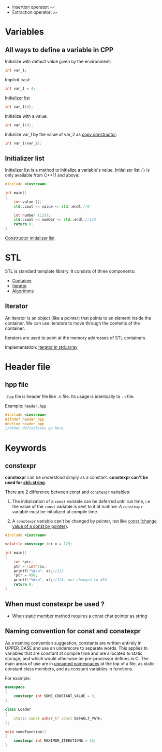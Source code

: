 * Insertion operator: ``<<``
* Extraction operator: ``>>``
# Variables

## All ways to define a variable in CPP

Initialize with default value given by the environment:
```cpp
int var_1;
```
Implicit cast:
```cpp
int var_1 = 4;
```
[Initializer list](#initializer-list)
```cpp
int var_1{4};
```
Initialize with a value:
```cpp
int var_1(4);
```
Initialize var_1 by the value of var_2 as [copy constructor](https://github.com/TranPhucVinh/Cplusplus/blob/master/Object-oriented%20programming/Constructor%20and%20destructor/Constructor.md#copy-constructor):
```cpp
int var_1(var_2);
```
## Initializer list

Initializer list is a method to initialize a variable's value. Initializer list ``{}`` is only available from C++11 and above:

```cpp
#include <iostream>

int main()
{
    int value {};
    std::cout << value << std::endl;//0

	int number {123};
    std::cout << number << std::endl;//123
    return 0;
}
```
[Constructor initializer list](https://github.com/TranPhucVinh/Cplusplus/blob/master/Object-oriented%20programming/Constructor%20and%20destructor/Constructor.md#constructor-initializer-list)
# STL
STL is standard template library. It consists of three components:
* [Container](https://github.com/TranPhucVinh/Cplusplus/blob/master/Data%20structure/README.md#container)
* [Iterator](#interator)
* [Algorithms](https://github.com/TranPhucVinh/Cplusplus/tree/master/Algorithms)
## Iterator

An iterator is an object (like a pointer) that points to an element inside the container. We can use iterators to move through the contents of the container. 

Iterators are used to point at the memory addresses of STL containers.

Implementation: [Iterator in std::array](https://github.com/TranPhucVinh/Cplusplus/blob/master/Data%20structure/Array.md#iterator-in-stdarray)

# Header file

## hpp file

``.hpp`` file is header file like ``.h`` file. Its usage is identically to ``.h`` file.

Example: ``header.hpp``

```h
#include <iostream>
#ifndef header_hpp
#define header_hpp
//Other definitions go here
```

# Keywords

## constexpr

**constexpr** can be understood simply as a constant. **constexpr can't be used for [std::string](https://github.com/TranPhucVinh/Cplusplus/blob/master/Data%20structure/String/README.md#stdstring)**.

There are 2 difference between [const](https://github.com/TranPhucVinh/C/blob/master/Introduction/Keywords/README.md#const) and ``constexpr`` variables:

1. The initialization of a ``const`` variable can be deferred until run time, i.e the value of the ``const`` variable is sent to it at runtime. A ``constexpr`` variable must be initialized at compile time.

2. A ``constexpr`` variable can't be changed by pointer, not like [const (change value of a const by pointer)](https://github.com/TranPhucVinh/C/blob/master/Physical%20layer/Memory/Pointer/Implementations.md#change-value-of-a-variable-with-pointer).

```c
#include <iostream>

volatile constexpr int x = 123;

int main()
{
	int *ptr;
	ptr = (int*)&x;
	printf("%d\n", x);//123
	*ptr = 456;
	printf("%d\n", x);//123, not changed to 456
	return 0;
}
```
## When must constexpr be used ?

* [When static member method requires a const char pointer as string](https://github.com/TranPhucVinh/Cplusplus/blob/master/Object-oriented%20programming/Method%20of%20class.md#static-member-methods)
## Naming convention for const and constexpr

As a naming convention suggestion, constants are written entirely in UPPER_CASE and use an underscore to separate words. This applies to variables that are constant at compile time and are allocated to static storage, and which would otherwise be pre-processor defines in C. The main areas of use are in [unnamed namespaces](https://github.com/TranPhucVinh/Cplusplus/blob/master/Introduction/Function/Namespace.md#unnamed-namespace) at the top of a file, as static constant class members, and as constant variables in functions.

For example:

```cpp
namespace
{
    constexpr int SOME_CONSTANT_VALUE = 5;
}

class Loader
{
    static const wchar_t* const DEFAULT_PATH;
};

void someFunction()
{
    constexpr int MAXIMUM_ITERATIONS = 15;
}
```
